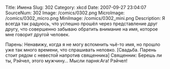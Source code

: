 Title: Имена 
Slug: 302 
Category: xkcd 
Date: 2007-09-27 23:04:07 
SourceNum: 302 
Image: /comics/0302.png 
MicroImage: /comics/0302_micro.png 
MiniImage: /comics/0302_mini.png 
Description: Я всегда так радуюсь, что успешно прошёл через представление друг другу, что совершенно забываю обратить внимание на имя, которое мне говорит другой человек. 

Парень: Ненавижу, когда я не могу вспомнить чьё-то имя, но прошло уже так много времени, что спрашивать неловко.
[Свадьба. Парень стоит рядом с невестой напротив священника]
Священник: Берешь ли ты, Рэйчел, этого мужчину…
Мысли парня:Ага! Рэйчел!